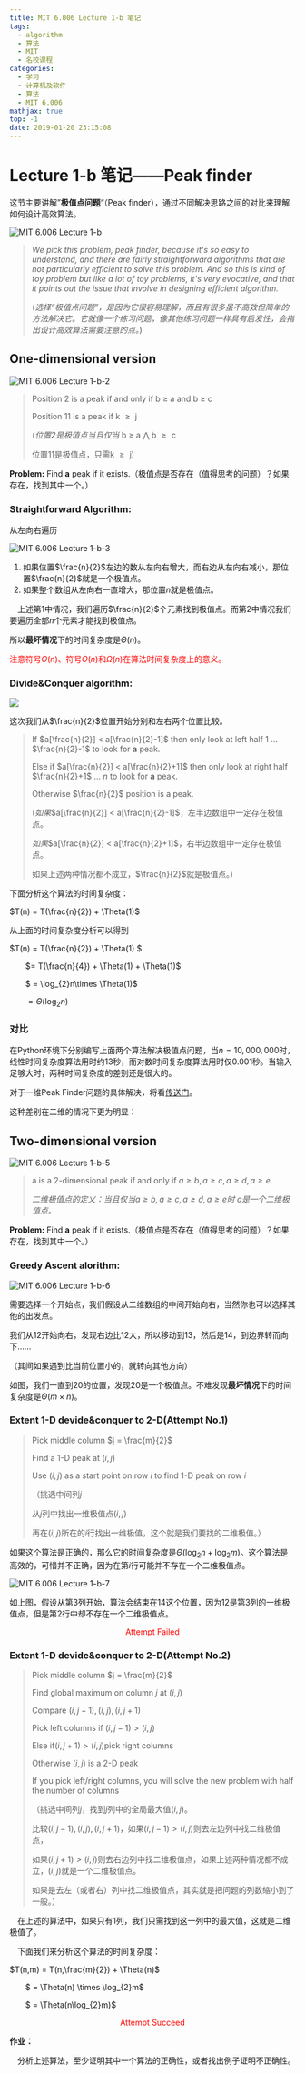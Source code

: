 ```yaml
---
title: MIT 6.006 Lecture 1-b 笔记
tags:
  - algorithm
  - 算法
  - MIT
  - 名校课程
categories:
  - 学习
  - 计算机及软件
  - 算法
  - MIT 6.006
mathjax: true
top: -1
date: 2019-01-20 23:15:08
---
```



# Lecture 1-b 笔记——Peak finder

这节主要讲解”**极值点问题**“（Peak finder），通过不同解决思路之间的对比来理解如何设计高效算法。

![MIT 6.006 Lecture 1-b](https://my-blog-1256501598.cos.ap-beijing.myqcloud.com/github-page/learn/CS/algorithm/MIT-6-006/MIT6_006_1_b.png)

<!--more-->

> *We pick this problem, peak finder, because it's so easy to understand, and there are fairly straightforward algorithms that are not particularly efficient to solve this problem. And so this is kind of toy problem but like a lot of toy problems, it's very evocative, and that it points out the issue that involve in designing efficient algorithm.*
>
> (*选择“极值点问题”，是因为它很容易理解，而且有很多虽不高效但简单的方法解决它。它就像一个练习问题，像其他练习问题一样具有启发性，会指出设计高效算法需要注意的点。*)

## One-dimensional version

![MIT 6.006 Lecture 1-b-2](https://my-blog-1256501598.cos.ap-beijing.myqcloud.com/github-page/learn/CS/algorithm/MIT-6-006/MIT_6_006_1_b_2.png)

> Position 2 is a peak if and only if b $\geq$ a and b $\geq$ c
>
> Position 11 is a peak if k $\geq​$ j
>
> (*位置2是极值点当且仅当* b $\geq$ a $\bigwedge$ b $\geq​$ c
>
> 位置11是极值点，只需k $\geq​$ j)

**Problem:** Find **a** peak if it exists.（极值点是否存在（值得思考的问题）？如果存在，找到其中一个。）

### Straightforward Algorithm:

从左向右遍历

![MIT 6.006 Lecture 1-b-3](https://my-blog-1256501598.cos.ap-beijing.myqcloud.com/github-page/learn/CS/algorithm/MIT-6-006/MIT_6_006_1_b_3.png)

1. 如果位置$\frac{n}{2}​$左边的数从左向右增大，而右边从左向右减小，那位置$\frac{n}{2}​$就是一个极值点。
2. 如果整个数组从左向右一直增大，那位置$n$就是极值点。

&emsp;上述第1中情况，我们遍历$\frac{n}{2}$个元素找到极值点。而第2中情况我们要遍历全部$n​$个元素才能找到极值点。

所以**最坏情况**下的时间复杂度是$\Theta(n)​$。

<font color=red>注意符号$O(n)$、符号$\Theta(n)$和$\Omega(n)$在算法时间复杂度上的意义。</font>

### Divide&Conquer algorithm:

![](https://my-blog-1256501598.cos.ap-beijing.myqcloud.com/github-page/learn/CS/algorithm/MIT-6-006/MIT_6_006_1_b_4.png)

这次我们从$\frac{n}{2}$位置开始分别和左右两个位置比较。

> If $a[\frac{n}{2}] < a[\frac{n}{2}-1]​$ then only look at left half 1 ... $\frac{n}{2}-1​$ to look for **a** peak.
>
> Else if $a[\frac{n}{2}] < a[\frac{n}{2}+1]$ then only look at right half $\frac{n}{2}+1$ ... $n$ to look for **a** peak.
>
> Otherwise $\frac{n}{2}$ position is a peak.
>
> (*如果*$a[\frac{n}{2}] < a[\frac{n}{2}-1]$，左半边数组中一定存在极值点。
>
> *如果*$a[\frac{n}{2}] < a[\frac{n}{2}+1]$，右半边数组中一定存在极值点。
>
> 如果上述两种情况都不成立，$\frac{n}{2}$就是极值点。)

下面分析这个算法的时间复杂度：

$T(n) = T(\frac{n}{2}) + \Theta(1)$

从上面的时间复杂度分析可以得到

$T(n) = T(\frac{n}{2}) + \Theta(1) $

&emsp;&emsp;$= T(\frac{n}{4}) + \Theta(1) + \Theta(1)$

&emsp;&emsp;$ = \log_{2}n\times \Theta(1)$

&emsp;&emsp;$=\Theta(\log_{2}n)$

### 对比

在Python环境下分别编写上面两个算法解决极值点问题，当$n = 10,000,000$时，线性时间复杂度算法用时约13秒，而对数时间复杂度算法用时仅0.001秒。当输入足够大时，两种时间复杂度的差别还是很大的。

对于一维Peak Finder问题的具体解决，将看[传送门](https://freshmanhaner.github.io/2019/01/23/leetcode-162-Find-Peak-Element/#more)。

这种差别在二维的情况下更为明显：

## Two-dimensional version

![MIT 6.006 Lecture 1-b-5](https://my-blog-1256501598.cos.ap-beijing.myqcloud.com/github-page/learn/CS/algorithm/MIT-6-006/MIT_6_006_1_b_5.png)

> a is a 2-dimensional peak if and only if $a \geq b,a \geq c,a \geq d,a \geq e​$.
>
> *二维极值点的定义：当且仅当$a \geq b,a \geq c,a \geq d,a \geq e$时 $a$是一个二维极值点。*

**Problem:** Find **a** peak if it exists.（极值点是否存在（值得思考的问题）？如果存在，找到其中一个。）

### Greedy Ascent alorithm:

![MIT 6.006 Lecture 1-b-6](https://my-blog-1256501598.cos.ap-beijing.myqcloud.com/github-page/learn/CS/algorithm/MIT-6-006/MIT_6_006_1_b_6.png)

需要选择一个开始点，我们假设从二维数组的中间开始向右，当然你也可以选择其他的出发点。

我们从12开始向右，发现右边比12大，所以移动到13，然后是14，到边界转而向下……

（其间如果遇到比当前位置小的，就转向其他方向）

如图，我们一直到20的位置，发现20是一个极值点。不难发现**最坏情况**下的时间复杂度是$\Theta(m\times{n})$。

### Extent 1-D devide&conquer to 2-D(Attempt No.1)

> Pick middle column $j = \frac{m}{2}$
>
> Find a 1-D peak at $(i,j)$
>
> Use $(i,j)$ as a start point on row $i$ to find 1-D peak on row $i$
>
> （挑选中间列$j$
>
> 从$j$列中找出一维极值点$(i,j)$
>
> 再在$(i,j)$所在的$i$行找出一维极值，这个就是我们要找的二维极值。）

如果这个算法是正确的，那么它的时间复杂度是$\Theta(\log_{2}n + \log_{2}m)$。这个算法是高效的，可惜并不正确，因为在第$i$行可能并不存在一个二维极值点。

![MIT 6.006 Lecture 1-b-7](https://my-blog-1256501598.cos.ap-beijing.myqcloud.com/github-page/learn/CS/algorithm/MIT-6-006/MIT_6_006_1_b_7.PNG)

如上图，假设从第3列开始，算法会结束在14这个位置，因为12是第3列的一维极值点，但是第2行中却不存在一个二维极值点。

<center><font color=red>Attempt Failed</font></center>

### Extent 1-D devide&conquer to 2-D(Attempt No.2)

> Pick middle column $j = \frac{m}{2}$
>
> Find global maximum on column $j$ at $(i,j)$
>
> Compare $(i,j-1),(i,j),(i,j+1)​$
>
> Pick left columns if $(i,j-1) > (i,j)​$
>
> Else if$(i,j+1) > (i,j)​$  pick right columns
>
> Otherwise $(i,j)$ is a 2-D peak
>
> If you pick left/right columns, you will solve the new problem with half the number of columns
>
> （挑选中间列$j$，找到$j$列中的全局最大值$(i,j)$。
>
> 比较$(i,j-1),(i,j),(i,j+1)$，如果$(i,j-1) > (i,j)$则去左边列中找二维极值点，
>
> 如果$(i,j+1) > (i,j)$则去右边列中找二维极值点，如果上述两种情况都不成立，$(i,j)$就是一个二维极值点。
>
> 如果是去左（或者右）列中找二维极值点，其实就是把问题的列数缩小到了一般。）

&emsp;在上述的算法中，如果只有1列，我们只需找到这一列中的最大值，这就是二维极值了。

&emsp;下面我们来分析这个算法的时间复杂度：

$T(n,m) = T(n,\frac{m}{2}) + \Theta(n)​$

&emsp;&emsp;$ = \Theta(n) \times \log_{2}m​$

&emsp;&emsp;$ = \Theta(n\log_{2}m)$

<center><font color=red>Attempt Succeed</font></center>

**作业：**

&emsp;分析上述算法，至少证明其中一个算法的正确性，或者找出例子证明不正确性。